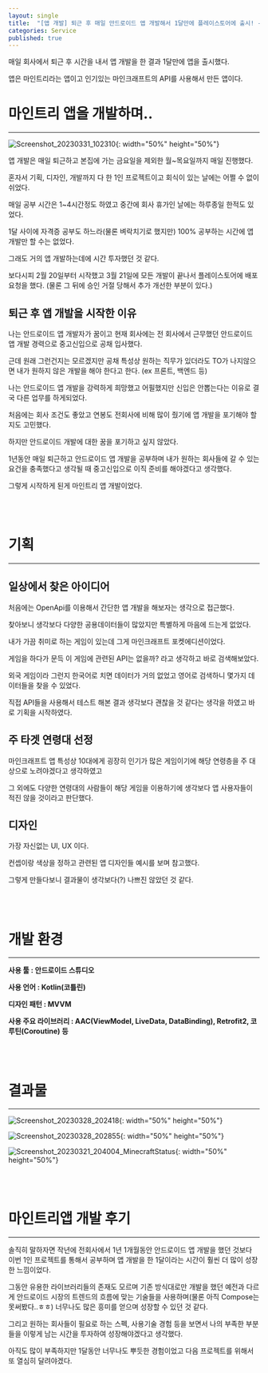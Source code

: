 ```yaml
---
layout: single
title:  "[앱 개발] 퇴근 후 매일 안드로이드 앱 개발해서 1달만에 플레이스토어에 출시! - 마인트리앱"
categories: Service
published: true
---
```


매일 회사에서 퇴근 후 시간을 내서 앱 개발을 한 결과 1달만에 앱을 출시했다.

앱은 마인트리라는 앱이고 인기있는 마인크래프트의 API를 사용해서 만든 앱이다.


# 마인트리 앱을 개발하며..

---

![Screenshot_20230331_102310](https://user-images.githubusercontent.com/69960282/229007774-71e987f7-be4a-4b7d-b05d-b3c55857eb53.jpg){: width="50%" height="50%"}

앱 개발은 매일 퇴근하고 본집에 가는 금요일을 제외한 월~목요일까지 매일 진행했다.

혼자서 기획, 디자인, 개발까지 다 한 1인 프로젝트이고 회식이 있는 날에는 어쩔 수 없이 쉬었다.

매일 공부 시간은 1~4시간정도 하였고 중간에 회사 휴가인 날에는 하루종일 한적도 있었다.

1달 사이에 자격증 공부도 하느라(물론 벼락치기로 했지만) 100% 공부하는 시간에 앱개발만 할 수는 없었다.

그래도 거의 앱 개발하는데에 시간 투자했던 것 같다.

보다시피 2월 20일부터 시작했고 3월 21일에 모든 개발이 끝나서 플레이스토어에 배포 요청을 했다. (물론 그 뒤에 승인 거절 당해서 추가 개선한 부분이 있다.)





## 퇴근 후 앱 개발을 시작한 이유

나는 안드로이드 앱 개발자가 꿈이고 현재 회사에는 전 회사에서 근무했던 안드로이드 앱 개발 경력으로 중고신입으로 공채 입사했다.

근데 원래 그런건지는 모르겠지만 공채 특성상 원하는 직무가 있더라도 TO가 나지않으면 내가 원하지 않은 개발을 해야 한다고 한다. (ex 프론트, 백엔드 등)

나는 안드로이드 앱 개발을 강력하게 희망했고 어필했지만 신입은 안뽑는다는 이유로 결국 다른 업무를 하게되었다.

처음에는 회사 조건도 좋았고 연봉도 전회사에 비해 많이 줬기에 앱 개발을 포기해야 할지도 고민했다.

하지만 안드로이드 개발에 대한 꿈을 포기하고 싶지 않았다.

1년동안 매일 퇴근하고 안드로이드 앱 개발을 공부하며 내가 원하는 회사들에 갈 수 있는 요건을 충족했다고 생각될 때 중고신입으로 이직 준비를 해야겠다고 생각했다.

그렇게 시작하게 된게 마인트리 앱 개발이었다.

<br/><br/>
# 기획

---

## 일상에서 찾은 아이디어

처음에는 OpenApi를 이용해서 간단한 앱 개발을 해보자는 생각으로 접근했다.

찾아보니 생각보다 다양한 공용데이터들이 많았지만 특별하게 마음에 드는게 없었다.

내가 가끔 취미로 하는 게임이 있는데 그게 마인크래프트 포켓에디션이었다.

게임을 하다가 문득 이 게임에 관련된 API는 없을까? 라고 생각하고 바로 검색해보았다.

외국 게임이라 그런지 한국어로 치면 데이터가 거의 없었고 영어로 검색하니 몇가지 데이터들을 찾을 수 있었다.

직접 API들을 사용해서 테스트 해본 결과 생각보다 괜찮을 것 같다는 생각을 하였고 바로 기획을 시작하였다.

## 주 타겟 연령대 선정

마인크래프트 앱 특성상 10대에게 굉장히 인기가 많은 게임이기에 해당 연령층을 주 대상으로 노려야겠다고 생각하였고

그 외에도 다양한 연령대의 사람들이 해당 게임을 이용하기에 생각보다 앱 사용자들이 적진 않을 것이라고 판단했다.

## 디자인

가장 자신없는 UI, UX 이다.

컨셉이랑 색상을 정하고 관련된 앱 디자인들 예시를 보며 참고했다.

그렇게 만들다보니 결과물이 생각보다(?) 나쁘진 않았던 것 같다.


<br/><br/>
# 개발 환경

---

**사용 툴 : 안드로이드 스튜디오**

**사용 언어 : Kotlin(코틀린)**

**디자인 패턴 : MVVM**

**사용 주요 라이브러리 : AAC(ViewModel, LiveData, DataBinding), Retrofit2, 코루틴(Coroutine) 등**



<br/><br/>
# 결과물

---

![Screenshot_20230328_202418](https://user-images.githubusercontent.com/69960282/229018096-4d48cc8e-e90a-4a5a-abf2-a0f45fe8e881.jpg){: width="50%" height="50%"}

![Screenshot_20230328_202855](https://user-images.githubusercontent.com/69960282/229018414-6788af16-b2c2-4a6b-ae86-9b07c906025a.jpg){: width="50%" height="50%"}

![Screenshot_20230321_204004_MinecraftStatus](https://user-images.githubusercontent.com/69960282/229018484-9696e1ea-c003-4d6c-82e2-2bec975ad0ec.jpg){: width="50%" height="50%"}


<br/><br/>
# 마인트리앱 개발 후기


---

솔직히 말하자면 작년에 전회사에서 1년 1개월동안 안드로이드 앱 개발을 했던 것보다 이번 1인 프로젝트를 통해서 공부하며 앱 개발을 한 1달이라는 시간이 훨씬 더 많이 성장한 느낌이었다.

그동안 유용한 라이브러리들의 존재도 모르며 기존 방식대로만 개발을 했던 예전과 다르게 안드로이드 시장의 트렌드의 흐름에 맞는 기술들을 사용하며(물론 아직 Compose는 못써봤다..ㅎㅎ) 너무나도 많은 흥미를 얻으며 성장할 수 있던 것 같다.

그리고 원하는 회사들이 필요로 하는 스펙, 사용기술 경험 등을 보면서 나의 부족한 부분들을 이렇게 남는 시간을 투자하여 성장해야겠다고 생각했다.

아직도 많이 부족하지만 1달동안 너무나도 뿌듯한 경험이었고 다음 프로젝트를 위해서 또 열심히 달려야겠다.








